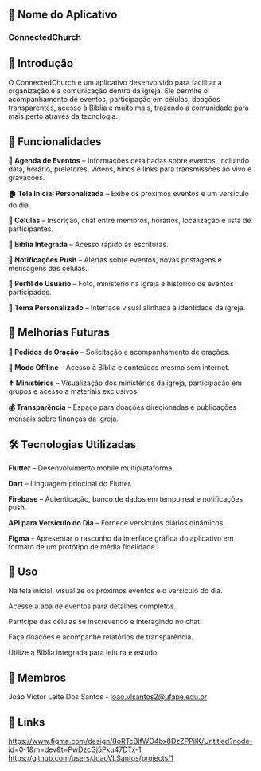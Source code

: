 ## 📖 Nome do Aplicativo


### ConnectedChurch


## 📌 Introdução


O ConnectedChurch é um aplicativo desenvolvido para facilitar a organização e a comunicação dentro da igreja. Ele permite o acompanhamento de eventos, participação em células, doações transparentes, acesso à Bíblia e muito mais, trazendo a comunidade para mais perto através da tecnologia.


## 🚀 Funcionalidades


**📅 Agenda de Eventos** – Informações detalhadas sobre eventos, incluindo data, horário, preletores, vídeos, hinos e links para transmissões ao vivo e gravações.

**🏠 Tela Inicial Personalizada** – Exibe os próximos eventos e um versículo do dia.

**🏡 Células** – Inscrição, chat entre membros, horários, localização e lista de participantes.

**📖 Bíblia Integrada** – Acesso rápido às escrituras.

**🔔 Notificações Push** – Alertas sobre eventos, novas postagens e mensagens das células.

**👤 Perfil do Usuário** – Foto, ministerio na igreja e histórico de eventos participados.

**🎨 Tema Personalizado** – Interface visual alinhada à identidade da igreja.



## 🔮 Melhorias Futuras


**🙏 Pedidos de Oração** – Solicitação e acompanhamento de orações.

**📶 Modo Offline** – Acesso à Bíblia e conteúdos mesmo sem internet.

**✝️ Ministérios** – Visualização dos ministérios da igreja, participação em grupos e acesso a materiais exclusivos.

**💰 Transparência** – Espaço para doações direcionadas e publicações mensais sobre finanças da igreja.


## 🛠️ Tecnologias Utilizadas


**Flutter** – Desenvolvimento mobile multiplataforma.

**Dart** – Linguagem principal do Flutter.

**Firebase** – Autenticação, banco de dados em tempo real e notificações push.

**API para Versículo do Dia** – Fornece versículos diários dinâmicos.

**Figma** - Apresentar o rascunho da interface gráfica do aplicativo em formato de um
protótipo de média fidelidade.


## 📌 Uso


Na tela inicial, visualize os próximos eventos e o versículo do dia.

Acesse a aba de eventos para detalhes completos.

Participe das células se inscrevendo e interagindo no chat.

Faça doações e acompanhe relatórios de transparência.

Utilize a Bíblia integrada para leitura e estudo.


## 👥 Membros


João Victor Leite Dos Santos - joao.vlsantos2@ufape.edu.br

## 🔗 Links

https://www.figma.com/design/8oRTcBlfWO4bx8DzZPPjlK/Untitled?node-id=0-1&m=dev&t=PwDzcGj5Pku47DTx-1
https://github.com/users/JoaoVLSantos/projects/1
